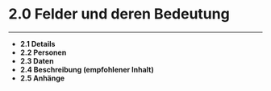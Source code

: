 # 2.0 Felder und deren Bedeutung

---

* **2.1 Details**
* **2.2 Personen**
* **2.3 Daten**
* **2.4 Beschreibung \(empfohlener Inhalt\)**
* **2.5 Anhänge**



